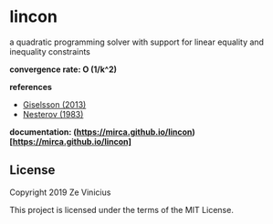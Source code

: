 # lincon
a quadratic programming solver with support for linear equality and inequality constraints

**convergence rate: O (1/k^2)**

**references**

* [Giselsson (2013)](https://www.sciencedirect.com/science/article/pii/S0005109813000101)
* [Nesterov (1983)](http://www.mathnet.ru/php/archive.phtml?wshow=paper&jrnid=dan&paperid=46009&option_lang=eng)

**documentation: (https://mirca.github.io/lincon)[https://mirca.github.io/lincon]**

## License

Copyright 2019 Ze Vinicius

This project is licensed under the terms of the MIT License.
